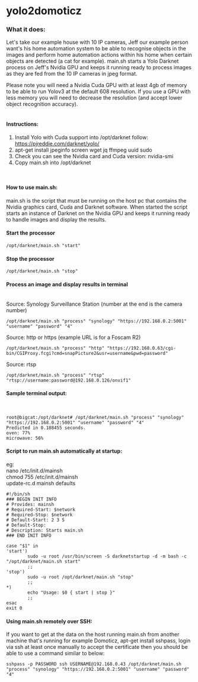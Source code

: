 # yolo2domoticz

### What it does:

Let's take our example house with 10 IP cameras, Jeff our example person want's his home automation system to be able to recognise objects in the images and perform home automation actions within his home when certain objects are detected (a cat for example). main.sh starts a Yolo Darknet process on Jeff's Nvidia GPU and keeps it running ready to process images as they are fed from the 10 IP cameras in jpeg format.

Please note you will need a Nvidia Cuda GPU with at least 4gb of memory to be able to run Yolov3 at the default 608 resolution. If you use a GPU with less memory you will need to decrease the resolution (and accept lower object recognition accuracy).
<BR>
<BR>
  
#### Instructions:

1) Install Yolo with Cuda support into /opt/darknet follow: https://pjreddie.com/darknet/yolo/
2) apt-get install jpeginfo screen wget jq ffmpeg uuid sudo
3) Check you can see the Nvidia card and Cuda version: nvidia-smi
4) Copy main.sh into /opt/darknet
<BR>

#### How to use main.sh:

main.sh is the script that must be running on the host pc that contains the Nvidia graphics card, Cuda and Darknet software. When started the script starts an instance of Darknet on the Nvidia GPU and keeps it running ready to handle images and display the results.

#### Start the processor

```
/opt/darknet/main.sh "start"
```

#### Stop the processor
  
```
/opt/darknet/main.sh "stop"
```
#### Process an image and display results in terminal
<BR>
Source: Synology Surveillance Station (number at the end is the camera number)
  
```
/opt/darknet/main.sh "process" "synology" "https://192.168.0.2:5001" "username" "password" "4"
```
Source: http or https (example URL is for a Foscam R2)
  
```
/opt/darknet/main.sh "process" "http" "https://192.168.0.63/cgi-bin/CGIProxy.fcgi?cmd=snapPicture2&usr=username&pwd=password"
```
Source: rtsp
  
```
/opt/darknet/main.sh "process" "rtsp" "rtsp://username:password@192.168.0.126/onvif1"
```
#### Sample terminal output:
<BR>
  
```
root@bigcat:/opt/darknet# /opt/darknet/main.sh "process" "synology" "https://192.168.0.2:5001" "username" "password" "4"
Predicted in 0.188455 seconds.
oven: 77%
microwave: 56%
```

#### Script to run main.sh automatically at startup:
eg:
<BR>
nano /etc/init.d/mainsh
<BR>
chmod 755 /etc/init.d/mainsh
<BR>
update-rc.d mainsh defaults
  
```
#!/bin/sh
### BEGIN INIT INFO
# Provides: mainsh
# Required-Start: $network
# Required-Stop: $network
# Default-Start: 2 3 5
# Default-Stop:
# Description: Starts main.sh
### END INIT INFO

case "$1" in
'start')
        sudo -u root /usr/bin/screen -S darknetstartup -d -m bash -c "/opt/darknet/main.sh start"
        ;;
'stop')
        sudo -u root /opt/darknet/main.sh "stop"
        ;;
*)
        echo "Usage: $0 { start | stop }"
        ;;
esac
exit 0
```
#### Using main.sh remotely over SSH:
If you want to get at the data on the host running main.sh from another machine that's running for example Domoticz, apt-get install sshpass, login via ssh at least once manually to accept the certificate then you should be able to use a command similar to below:

```
sshpass -p PASSWORD ssh USERNAME@192.168.0.43 /opt/darknet/main.sh "process" "synology" "https://192.168.0.2:5001" "username" "password" "4"
```
